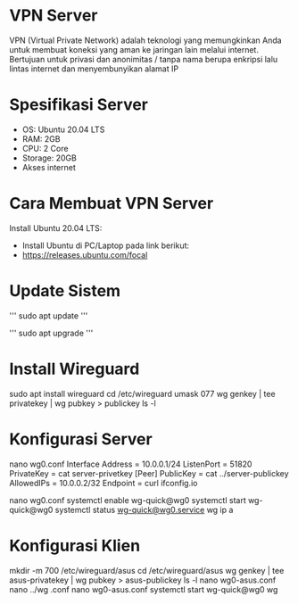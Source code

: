 # VPN Server
VPN (Virtual Private Network) adalah teknologi yang memungkinkan Anda untuk membuat koneksi yang aman ke jaringan lain melalui internet. Bertujuan untuk privasi dan anonimitas / tanpa nama berupa enkripsi lalu lintas internet dan menyembunyikan alamat IP

# Spesifikasi Server 
- OS: Ubuntu 20.04 LTS 
- RAM: 2GB
- CPU: 2 Core
- Storage: 20GB
- Akses internet

# Cara Membuat VPN Server
Install Ubuntu 20.04 LTS:
- Install Ubuntu di PC/Laptop pada link berikut:
- https://releases.ubuntu.com/focal

# Update Sistem
'''
sudo apt update
'''

'''
sudo apt upgrade
'''

# Install Wireguard 
sudo apt install wireguard
cd /etc/wireguard
umask 077
wg genkey | tee privatekey | wg pubkey > publickey
ls -l

# Konfigurasi Server
nano wg0.conf
Interface
Address = 10.0.0.1/24
ListenPort = 51820
PrivateKey = <isi dengan private key server> cat server-privetkey
[Peer]
PublicKey = <isi dengan public key klien> cat ../server-publickey
AllowedIPs = 10.0.0.2/32
Endpoint = curl ifconfig.io

nano wg0.conf
systemctl enable wg-quick@wg0
systemctl start wg-quick@wg0
systemctl status wg-quick@wg0.service
wg
ip a

# Konfigurasi Klien
mkdir -m 700 /etc/wireguard/asus
cd /etc/wireguard/asus
wg genkey | tee asus-privatekey | wg pubkey > asus-publickey
ls -l
nano wg0-asus.conf
nano ../wg .conf
nano wg0-asus.conf
systemctl start wg-quick@wg0
wg
